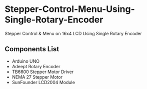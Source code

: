 # Stepper-Control-Menu-Using-Single-Rotary-Encoder
Stepper Control &amp; Menu on 16x4 LCD Using Single Rotary Encoder 

## Components List
* Arduino UNO
* Adeept Rotary Encoder
* TB6600 Stepper Motor Driver
* NEMA 27 Stepper Motor
* SunFounder LCD2004 Module
